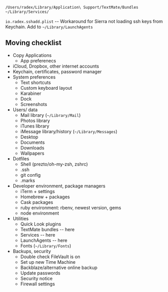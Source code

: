 `/Users/radex/Library/Application\ Support/TextMate/Bundles`
`~/Library/Services/`

`io.radex.sshadd.plist` -- Workaround for Sierra not loading ssh keys from Keychain. Add to `~/Library/LaunchAgents`

## Moving checklist

- Copy Applications
	- App preferenecs
- iCloud, Dropbox, other internet accounts
- Keychain, certificates, password manager
- System preferences
	- Text shortcuts
	- Custom keyboard layout
	- Karabiner
	- Dock
	- Screenshots
- Users/ data
	- Mail library (`~/Library/Mail`)
	- Photos library
	- iTunes library
	- iMessage library/history (`~/Library/Messages`)
	- Desktop
	- Documents
	- Downloads
	- Wallpapers
- Dotfiles
	- Shell (prezto/oh-my-zsh, zshrc)
	- .ssh
	- git config
	- .marks
- Developer environment, package managers
	- iTerm + settings
	- Homebrew + packages
	- Cask packages
	- ruby environment: rbenv, newest version, gems
	- node environment
- Utilities
	- Quick Look plugins
	- TextMate bundles -- here
	- Services -- here
	- LaunchAgents -- here
	- Fonts (`~/Library/Fonts`)
- Backups, security
	- Double check FileVault is on
	- Set up new Time Machine
	- Backblaze/alternative online backup
	- Update passwords
	- Security notice
	- Firewall settings
